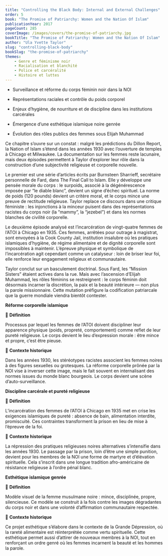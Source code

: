 ```yaml
---
title: "Controlling the Black Body: Internal and External Challenges"
order: 5
book: "The Promise of Patriarchy: Women and the Nation Of Islam"
publicationYear: 2017
pageCount: 285
coverImage: /images/covers/the-promise-of-patriarchy.jpg
bookTitle: "The Promise of Patriarchy: Women and the Nation Of Islam"
author: "Ula Yvette Taylor"
slug: "controlling-black-body"
bookSlug: "the-promise-of-patriarchy"
themes: 
    - Genre et féminisme noir
    - Racialisation et blanchité
    - Police et carcéralité
    - Histoire et luttes
---
```


<!--themes:start-->
- Surveillance et réforme du corps féminin noir dans la NOI

- Représentations raciales et contrôle du poids corporel

- Enjeux d’hygiène, de nourriture et de discipline dans les institutions carcérales

- Émergence d’une esthétique islamique noire genrée

- Évolution des rôles publics des femmes sous Elijah Muhammad
<!--themes:end-->

<!--summary:start-->
Ce chapitre s’ouvre sur un constat : malgré les prédictions du Dillon Report, la Nation of Islam s’étend dans les années 1930 avec l’ouverture de temples à Chicago et Milwaukee. La documentation sur les femmes reste lacunaire, mais deux épisodes permettent à Taylor d’explorer leur rôle dans la construction d’une subjectivité religieuse et corporelle nouvelle.

Le premier est une série d’articles écrits par Burnsteen Sharrieff, secrétaire personnelle de Fard, dans The Final Call to Islam. Elle y développe une pensée morale du corps : le surpoids, associé à la dégénérescence imposée par “le diable blanc”, devient un signe d’échec spirituel. La norme de poids (120 pounds) devient un critère moral, et le corps mince une preuve de rectitude religieuse. Taylor replace ce discours dans une critique féministe : les injonctions à la minceur puisent dans des représentations racistes du corps noir (la “mammy”, la “jezebel”) et dans les normes blanches de civilité corporelle.

Le deuxième épisode analysé est l’incarcération de vingt-quatre femmes de l’ATOI à Chicago en 1935. Ces femmes, arrêtées pour outrage à magistrat, sont envoyées à la Cook County Jail, institution insalubre où les pratiques islamiques d’hygiène, de régime alimentaire et de dignité corporelle sont impossibles à maintenir. L’épreuve physique et symbolique de l’incarcération agit cependant comme un catalyseur : loin de briser leur foi, elle renforce leur engagement religieux et communautaire.

Taylor conclut sur un basculement doctrinal. Sous Fard, les “Mission Sisters” étaient actives dans la rue. Mais avec l’ascension d’Elijah Muhammad, les rôles féminins se restreignent : le corps féminin doit désormais incarner la discrétion, la paix et la beauté intérieure — non plus la parole missionnaire. Cette mutation préfigure la codification patriarcale que la guerre mondiale viendra bientôt contester.
<!--summary:end-->

<!--concepts:start-->
**Réforme corporelle islamique**

🔹 **Définition**

Processus par lequel les femmes de l’ATOI doivent discipliner leur apparence physique (poids, propreté, comportement) comme reflet de leur pureté religieuse. Le corps devient le lieu d’expression morale : être mince et propre, c’est être pieuse.

🔹 **Contexte historique**

Dans les années 1930, les stéréotypes racistes associent les femmes noires à des figures sexuelles ou grotesques. La réforme corporelle prônée par la NOI vise à inverser cette image, mais le fait souvent en internalisant des normes issues du monde blanc bourgeois. Le corps devient une scène d’auto-surveillance.


**Discipline carcérale et pureté religieuse**

🔹 **Définition**

L’incarcération des femmes de l’ATOI à Chicago en 1935 met en crise les exigences islamiques de pureté : absence de bain, alimentation interdite, promiscuité. Ces contraintes transforment la prison en lieu de mise à l’épreuve de la foi.

🔹 **Contexte historique**

La répression des pratiques religieuses noires alternatives s’intensifie dans les années 1930. Le passage par la prison, loin d’être une simple punition, devient pour les membres de la NOI une forme de martyre et d’élévation spirituelle. Cela s’inscrit dans une longue tradition afro-américaine de résistance religieuse à l’ordre pénal blanc.


**Esthétique islamique genrée**

🔹 **Définition**

Modèle visuel de la femme musulmane noire : mince, disciplinée, propre, silencieuse. Ce modèle se construit à la fois contre les images dégradantes du corps noir et dans une volonté d’affirmation communautaire respectée.

🔹 **Contexte historique**

Ce projet esthétique s’élabore dans le contexte de la Grande Dépression, où la rareté alimentaire est réinterprétée comme vertu spirituelle. Cette esthétique permet aussi d’attirer de nouveaux membres à la NOI, tout en renforçant un ordre genré où les femmes incarnent la beauté et les hommes la parole.
<!--concepts:end-->
